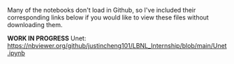 Many of the notebooks don't load in Github, so I've included their corresponding links below if you would like to view these files without downloading them.

**WORK IN PROGRESS**
Unet: https://nbviewer.org/github/justincheng101/LBNL_Internship/blob/main/Unet.ipynb

